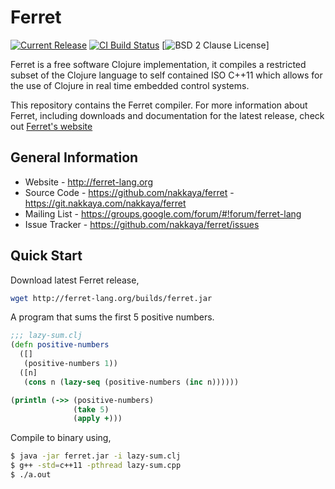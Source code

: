 # Ferret

[![Current Release][badge-ferret-version]][ferret-downloads]
[![CI Build Status][badge-ferret-build]][ferret-travis]
[![BSD 2 Clause License][badge-ferret-license]]

Ferret is a free software Clojure implementation, it compiles a restricted subset of the 
Clojure language to self contained ISO C++11 which allows for the use of 
Clojure in real time embedded control systems. 

This repository contains the Ferret compiler. For more information about Ferret, 
including downloads and documentation for the latest release, check 
out [Ferret's website](http://ferret-lang.org)

## General Information

   - Website - http://ferret-lang.org
   - Source Code - https://github.com/nakkaya/ferret - https://git.nakkaya.com/nakkaya/ferret
   - Mailing List - https://groups.google.com/forum/#!forum/ferret-lang
   - Issue Tracker - https://github.com/nakkaya/ferret/issues

## Quick Start

Download latest Ferret release,

```bash
wget http://ferret-lang.org/builds/ferret.jar
```

A program that sums the first 5 positive numbers. 

```clojure
;;; lazy-sum.clj
(defn positive-numbers
  ([]
   (positive-numbers 1))
  ([n]
   (cons n (lazy-seq (positive-numbers (inc n))))))

(println (->> (positive-numbers)
              (take 5)
              (apply +)))
```

Compile to binary using,

```bash
$ java -jar ferret.jar -i lazy-sum.clj
$ g++ -std=c++11 -pthread lazy-sum.cpp
$ ./a.out
```

[ferret-travis]: https://travis-ci.org/nakkaya/ferret/builds
[ferret-downloads]: http://ferret-lang.org
[badge-ferret-version]: https://badge.fury.io/gh/nakkaya%2Fferret.svg
[badge-ferret-build]: https://travis-ci.org/nakkaya/ferret.svg?branch=master
[badge-ferret-license]: https://img.shields.io/badge/License-BSD%202--Clause-orange.svg
